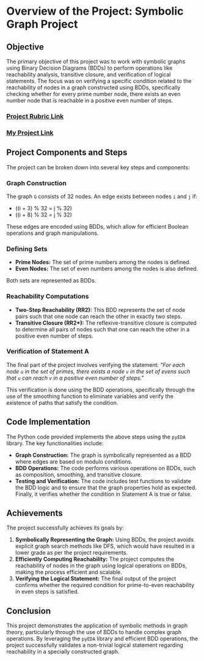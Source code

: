 # Overview of the Project: Symbolic Graph Project

## Objective
The primary objective of this project was to work with symbolic graphs using Binary Decision Diagrams (BDDs) to perform operations like reachability analysis, transitive closure, and verification of logical statements. The focus was on verifying a specific condition related to the reachability of nodes in a graph constructed using BDDs, specifically checking whether for every prime number node, there exists an even number node that is reachable in a positive even number of steps.

### [Project Rubric Link](https://github.com/MarkShinozaki/CPTS350-Design-AnalysisOfAlgorithms/blob/Project/projectBDD.pdf)
### [My Project Link](https://github.com/MarkShinozaki/CPTS350-Design-AnalysisOfAlgorithms/blob/Project/350project.py)


## Project Components and Steps
The project can be broken down into several key steps and components:

### Graph Construction
The graph `G` consists of 32 nodes. An edge exists between nodes `i` and `j` if:
- \((i + 3) \% 32 = j \% 32\)
- \((i + 8) \% 32 = j \% 32\)

These edges are encoded using BDDs, which allow for efficient Boolean operations and graph manipulations.

### Defining Sets
- **Prime Nodes:** The set of prime numbers among the nodes is defined.
- **Even Nodes:** The set of even numbers among the nodes is also defined.

Both sets are represented as BDDs.

### Reachability Computations
- **Two-Step Reachability (RR2):** This BDD represents the set of node pairs such that one node can reach the other in exactly two steps.
- **Transitive Closure (RR2\*):** The reflexive-transitive closure is computed to determine all pairs of nodes such that one can reach the other in a positive even number of steps.

### Verification of Statement A
The final part of the project involves verifying the statement: _"For each node `u` in the set of primes, there exists a node `v` in the set of evens such that `u` can reach `v` in a positive even number of steps."_

This verification is done using the BDD operations, specifically through the use of the smoothing function to eliminate variables and verify the existence of paths that satisfy the condition.

## Code Implementation
The Python code provided implements the above steps using the `pyEDA` library. The key functionalities include:

- **Graph Construction:** The graph is symbolically represented as a BDD where edges are based on modulo conditions.
- **BDD Operations:** The code performs various operations on BDDs, such as composition, smoothing, and transitive closure.
- **Testing and Verification:** The code includes test functions to validate the BDD logic and to ensure that the graph properties hold as expected. Finally, it verifies whether the condition in Statement A is true or false.

## Achievements
The project successfully achieves its goals by:

1. **Symbolically Representing the Graph:** Using BDDs, the project avoids explicit graph search methods like DFS, which would have resulted in a lower grade as per the project requirements.
2. **Efficiently Computing Reachability:** The project computes the reachability of nodes in the graph using logical operations on BDDs, making the process efficient and scalable.
3. **Verifying the Logical Statement:** The final output of the project confirms whether the required condition for prime-to-even reachability in even steps is satisfied.

## Conclusion
This project demonstrates the application of symbolic methods in graph theory, particularly through the use of BDDs to handle complex graph operations. By leveraging the `pyEDA` library and efficient BDD operations, the project successfully validates a non-trivial logical statement regarding reachability in a specially constructed graph.

